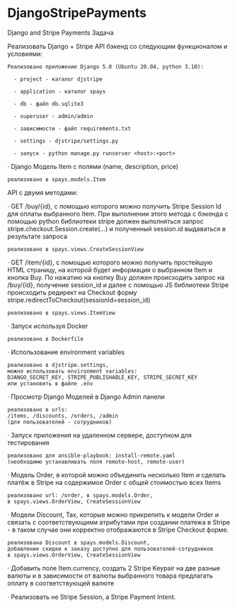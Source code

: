# DjangoStripePayments
Django and Stripe Payments
Задача

Реализовать Django + Stripe API бэкенд со следующим функционалом и условиями:

```
Реализовано приложение Django 5.0 (Ubuntu 20.04, python 3.10):
  
  - project - каталог djstripe
  
  - application - каталог spays
  
  - db - файл db.sqlite3
  
  - superuser - admin/admin
  
  - зависимости - файл requirements.txt
  
  - settings - djstripe/settings.py
  
  - запуск - python manage.py runserver <host>:<port>
```

·   Django Модель Item с полями (name, description, price)

```
реализовано в spays.models.Item
```

API с двумя методами:

·   GET /buy/{id}, c помощью которого можно получить Stripe Session Id для оплаты выбранного Item. При выполнении этого метода c бэкенда с помощью python библиотеки stripe должен выполняться запрос stripe.checkout.Session.create(...) и полученный session.id выдаваться в результате запроса

```
реализовано в spays.views.CreateSessionView
```

·   GET /item/{id}, c помощью которого можно получить простейшую HTML страницу, на которой будет информация о выбранном Item и кнопка Buy. По нажатию на кнопку Buy должен происходить запрос на /buy/{id}, получение session_id и далее с помощью JS библиотеки Stripe происходить редирект на Checkout форму stripe.redirectToCheckout(sessionId=session_id)

```
реализовано в spays.views.ItemView
```

·   Запуск используя Docker

```
реализовано в Dockerfile
```

·   Использование environment variables

```
реализовано в djstripe.settings, 
можно использовать environment variables: 
DJANGO_SECRET_KEY, STRIPE_PUBLISHABLE_KEY, STRIPE_SECRET_KEY 
или установить в файле .env
```

·   Просмотр Django Моделей в Django Admin панели

```
реализовано в urls: 
/items, /discounts, /orders, /admin 
(для пользователей - сотрудников)
```

·   Запуск приложения на удаленном сервере, доступном для тестирования

```
реализовано для ansible-playbook: install-remote.yaml 
(необходимо устанавливать поля remote-host, remote-user)
```

·   Модель Order, в которой можно объединить несколько Item и сделать платёж в Stripe на содержимое Order c общей стоимостью всех Items

```
реализовано url: /order, в spays.models.Order, 
в spays.views.OrderView, CreateSessionView
```

·   Модели Discount, Tax, которые можно прикрепить к модели Order и связать с соответствующими атрибутами при создании платежа в Stripe - в таком случае они корректно отображаются в Stripe Checkout форме.

```
реализована Discount в spays.models.Discount, 
добавление скидки к заказу доступно для пользователей-сотрудников 
в spays.views.OrderView, CreateSessionView
```

·   Добавить поле Item.currency, создать 2 Stripe Keypair на две разные валюты и в зависимости от валюты выбранного товара предлагать оплату в соответствующей валюте

·   Реализовать не Stripe Session, а Stripe Payment Intent.



